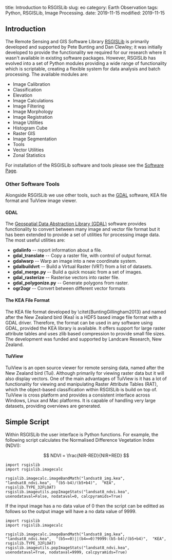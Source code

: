 title: Introduction to RSGISLib
slug: eo
category: Earth Observation
tags: Python, RSGISLib, Image Processing.
date: 2019-11-15
modified: 2019-11-15

## Introduction

The Remote Sensing and GIS Software Library [RSGISLib](https://www.rsgislib.org) is primarily developed and supported by Pete Bunting and Dan Clewley; it was initially developed to provide the functionality we required for our research where it wasn't available in existing software packages. However, RSGISLib has evolved into a set of Python modules providing a wide range of functionality which is scriptable, creating a flexible system for data analysis and batch processing. The available modules are:

* Image Calibration
* Classification
* Elevation
* Image Calculations
* Image Filtering
*  Image Morphology
* Image Registration
* Image Utilities
* Histogram Cube
* Raster GIS
* Image Segmentation
* Tools
* Vector Utilities
* Zonal Statistics

For installation of the RSGISLib software and tools please see the [Software Page](/software).

### Other Software Tools

Alongside RSGISLib we use other tools, such as the [GDAL](https://www.gdal.org) software, KEA file format and TuiView image viewer. 

#### GDAL
The [Geospatial Data Abstraction Library (GDAL)](http://www.gdal.org)  software provides functionality to convert between many image and vector file format but it has been extended to provide a set of utilities for processing image data. The most useful utilities are:

* **gdalinfo** -- report information about a file.
* **gdal_translate** -- Copy a raster file, with control of output format.
* **gdalwarp** -- Warp an image into a new coordinate system.
* **gdalbuildvrt** -- Build a Virtual Raster (VRT) from a list of datasets.
* **gdal_merge.py** -- Build a quick mosaic from a set of images.
* **gdal_rasterize** -- Rasterise vectors into raster file.
* **gdal_polygonize.py** -- Generate polygons from raster.
* **ogr2ogr** -- Convert between different vector formats

#### The KEA File Format
The KEA file format developed by \citet{BuntingGillingham2013} and named after the New Zealand bird (Kea) is a HDF5 based image file format with a GDAL driver. Therefore, the format can be used in any software using GDAL, provided the KEA library is available. It offers support for large raster attribute tables and uses zlib based compression to provide small file sizes. The development was funded and supported by Landcare Research, New Zealand.

#### TuiView
TuiView is an open source viewer for remote sensing data, named after the New Zealand bird (Tui). Although primarily for viewing raster data but it will also display vectors. One of the main advantages of TuiView is it has a lot of functionality for viewing and manipulating Raster Attribute Tables (RAT), which the object-based classification within RSGISLib is build on top of. TuiView is cross platform and provides a consistent interface across Windows, Linux and Mac platforms. It is capable of handling very large datasets, providing overviews are generated.

## Simple Script
Within RSGISLib the user interface is Python functions. For example, the following script calculates the Normalised Difference Vegetation Index (NDVI):

$$
NDVI = \frac{NIR-RED}{NIR+RED}
$$

    import rsgislib
    import rsgislib.imagecalc
    
    rsgislib.imagecalc.imageBandMath("landsat8_img.kea",  "landsat8_ndvi.kea",  "(b5-b4)/(b5+b4)",  "KEA",  rsgislib.TYPE_32FLOAT)
    rsgislib.imageutils.popImageStats("landsat8_ndvi.kea", usenodataval=False, nodataval=0, calcpyramids=True)
   
If the input image has a no data value of 0 then the script can be editted as follows so the output image will have a no data value of 9999.

    import rsgislib
    import rsgislib.imagecalc
    
    rsgislib.imagecalc.imageBandMath("landsat8_img.kea",  "landsat8_ndvi.kea",  "(b5==0)||(b4==0)?9999:(b5-b4)/(b5+b4)",  "KEA",  rsgislib.TYPE_32FLOAT)
    rsgislib.imageutils.popImageStats("landsat8_ndvi.kea", usenodataval=True, nodataval=9999, calcpyramids=True)
   

<!--stackedit_data:
eyJoaXN0b3J5IjpbMzQxNjM3NTEsNTM1NjgwMzQzLC0xNzE2Mz
I3MDg1LDExNDcxMTUwMTRdfQ==
-->